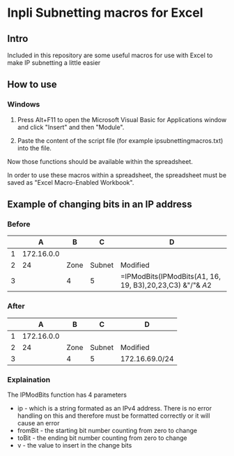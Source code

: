 # Inpli Subnetting macros for Excel

## Intro

Included in this repository are some useful macros for use with Excel to make IP subnetting a little easier

## How to use

### Windows

1) Press Alt+F11 to open the Microsoft Visual Basic for Applications window and click "Insert" and then "Module".

2) Paste the content of the script file (for example ipsubnettingmacros.txt) into the file.

Now those functions should be available within the spreadsheet.

In order to use these macros within a spreadsheet, the spreadsheet must be saved as "Excel Macro-Enabled Workbook".

## Example of changing bits in an IP address

### Before
|    |          A |    B |      C |                                                           D |
|----|------------|------|--------|-------------------------------------------------------------|
|  1 | 172.16.0.0 |      |        |                                                             |
|  2 |      24    | Zone | Subnet | Modified                                                    |
|  3 |            |    4 |      5 | =IPModBits(IPModBits($A$1, 16, 19, B3),20,23,C3) &"/"& $A$2 |

### After
|    |          A |    B |      C |              D |
|----|------------|------|--------|----------------|
|  1 | 172.16.0.0 |      |        |                |
|  2 |      24    | Zone | Subnet | Modified       |
|  3 |            |    4 |      5 | 172.16.69.0/24 |

### Explaination
The IPModBits function has 4 parameters

* ip - which is a string formated as an IPv4 address. There is no error handling on this and therefore must be formatted correctly or it will cause an error
* fromBit - the starting bit number counting from zero to change
* toBit - the ending bit number counting from zero to change
* v - the value to insert in the change bits